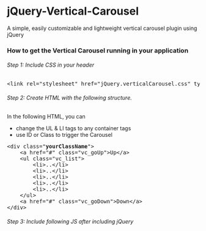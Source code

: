 # jQuery-Vertical-Carousel
A simple, easily customizable and lightweight vertical carousel plugin using jQuery

<h3>How to get the Vertical Carousel running in your application</h3>

<h6>Step 1: Include CSS in your header</h6>
<pre>&lt;link rel="stylesheet" href="jQuery.verticalCarousel.css" type="text/css" /&gt;</pre>

<h6>Step 2: Create HTML with the following structure.</h6>
<p>In the following HTML, you can</p>
<ul>
	<li>change the UL &amp; LI tags to any container tags</li>
	<li>use ID or Class to trigger the Carousel</li>
</ul>
<pre>
&lt;div class="<strong>yourClassName</strong>"&gt;
	&lt;a href="#" class="vc_goUp"&gt;Up&lt;/a&gt;
	&lt;ul class="vc_list"&gt;
		&lt;li&gt;..&lt;/li&gt;
		&lt;li&gt;..&lt;/li&gt;
		&lt;li&gt;..&lt;/li&gt;
		&lt;li&gt;..&lt;/li&gt;
		&lt;li&gt;..&lt;/li&gt;
	&lt;/ul&gt;
	&lt;a href="#" class="vc_goDown"&gt;Down&lt;/a&gt;
&lt;/div&gt;
</pre>

<h6>Step 3: Include following JS after including jQuery</h6>
<script type="text/javascript" src="jquery.verticalCarousel.min.js"></script>